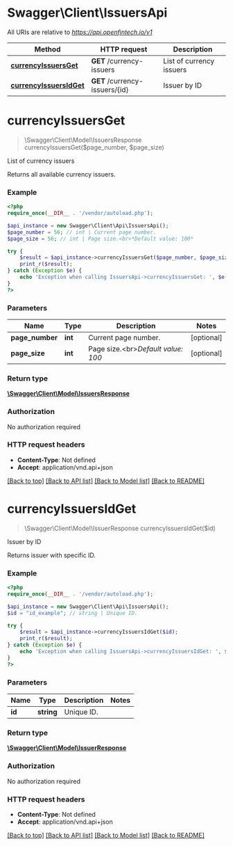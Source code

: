 # Swagger\Client\IssuersApi

All URIs are relative to *https://api.openfintech.io/v1*

Method | HTTP request | Description
------------- | ------------- | -------------
[**currencyIssuersGet**](IssuersApi.md#currencyIssuersGet) | **GET** /currency-issuers | List of currency issuers
[**currencyIssuersIdGet**](IssuersApi.md#currencyIssuersIdGet) | **GET** /currency-issuers/{id} | Issuer by ID


# **currencyIssuersGet**
> \Swagger\Client\Model\IssuersResponse currencyIssuersGet($page_number, $page_size)

List of currency issuers

Returns all available currency issuers.

### Example
```php
<?php
require_once(__DIR__ . '/vendor/autoload.php');

$api_instance = new Swagger\Client\Api\IssuersApi();
$page_number = 56; // int | Current page number.
$page_size = 56; // int | Page size.<br>*Default value: 100*

try {
    $result = $api_instance->currencyIssuersGet($page_number, $page_size);
    print_r($result);
} catch (Exception $e) {
    echo 'Exception when calling IssuersApi->currencyIssuersGet: ', $e->getMessage(), PHP_EOL;
}
?>
```

### Parameters

Name | Type | Description  | Notes
------------- | ------------- | ------------- | -------------
 **page_number** | **int**| Current page number. | [optional]
 **page_size** | **int**| Page size.&lt;br&gt;*Default value: 100* | [optional]

### Return type

[**\Swagger\Client\Model\IssuersResponse**](../Model/IssuersResponse.md)

### Authorization

No authorization required

### HTTP request headers

 - **Content-Type**: Not defined
 - **Accept**: application/vnd.api+json

[[Back to top]](#) [[Back to API list]](../../README.md#documentation-for-api-endpoints) [[Back to Model list]](../../README.md#documentation-for-models) [[Back to README]](../../README.md)

# **currencyIssuersIdGet**
> \Swagger\Client\Model\IssuerResponse currencyIssuersIdGet($id)

Issuer by ID

Returns issuer with specific ID.

### Example
```php
<?php
require_once(__DIR__ . '/vendor/autoload.php');

$api_instance = new Swagger\Client\Api\IssuersApi();
$id = "id_example"; // string | Unique ID.

try {
    $result = $api_instance->currencyIssuersIdGet($id);
    print_r($result);
} catch (Exception $e) {
    echo 'Exception when calling IssuersApi->currencyIssuersIdGet: ', $e->getMessage(), PHP_EOL;
}
?>
```

### Parameters

Name | Type | Description  | Notes
------------- | ------------- | ------------- | -------------
 **id** | **string**| Unique ID. |

### Return type

[**\Swagger\Client\Model\IssuerResponse**](../Model/IssuerResponse.md)

### Authorization

No authorization required

### HTTP request headers

 - **Content-Type**: Not defined
 - **Accept**: application/vnd.api+json

[[Back to top]](#) [[Back to API list]](../../README.md#documentation-for-api-endpoints) [[Back to Model list]](../../README.md#documentation-for-models) [[Back to README]](../../README.md)

